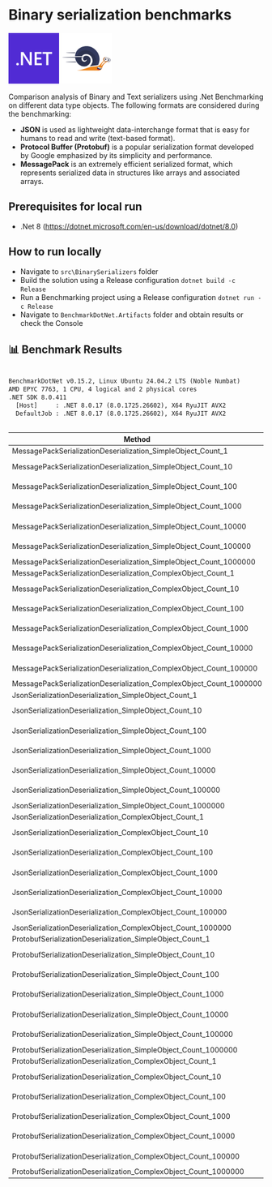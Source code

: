 # Binary serialization benchmarks

<p align="left">
  <img src="./img/microsoft-dot-net-icon.png" style="height: 100px;" alt="Net8">
  <img src="./img/BenchmarkDotNet.png" style="height: 100px;" alt="BenchmarkDotNet">
</p>

Comparison analysis of Binary and Text serializers using .Net Benchmarking on different data type objects.
The following formats are considered during the benchmarking:
- **JSON** is used as lightweight data-interchange format that is easy for humans to read and write (text-based format).
- **Protocol Buffer (Protobuf)** is a popular serialization format developed by Google emphasized by its simplicity and performance.
- **MessagePack** is an extremely efficient serialized format, which represents serialized data in structures like arrays and associated arrays.

## Prerequisites for local run
- .Net 8 (https://dotnet.microsoft.com/en-us/download/dotnet/8.0)

## How to run locally
- Navigate to `src\BinarySerializers` folder
- Build the solution using a Release configuration `dotnet build -c Release`
- Run a Benchmarking project using a Release configuration `dotnet run -c Release`
- Navigate to `BenchmarkDotNet.Artifacts` folder and obtain results or check the Console

## 📊 Benchmark Results

<!-- BENCHMARK_START -->

```

BenchmarkDotNet v0.15.2, Linux Ubuntu 24.04.2 LTS (Noble Numbat)
AMD EPYC 7763, 1 CPU, 4 logical and 2 physical cores
.NET SDK 8.0.411
  [Host]     : .NET 8.0.17 (8.0.1725.26602), X64 RyuJIT AVX2
  DefaultJob : .NET 8.0.17 (8.0.1725.26602), X64 RyuJIT AVX2


```
| Method                                                              | Mean                | Error             | StdDev            | Gen0        | Gen1        | Gen2      | Allocated    |
|-------------------------------------------------------------------- |--------------------:|------------------:|------------------:|------------:|------------:|----------:|-------------:|
| MessagePackSerializationDeserialization_SimpleObject_Count_1        |          1,049.5 ns |           7.71 ns |           6.44 ns |      0.0420 |           - |         - |        712 B |
| MessagePackSerializationDeserialization_SimpleObject_Count_10       |  1,387,535,460.8 ns |   9,818,861.42 ns |   7,665,921.14 ns |  40000.0000 |  39000.0000 |         - |  766266952 B |
| MessagePackSerializationDeserialization_SimpleObject_Count_100      |  1,426,105,557.6 ns |  14,879,545.32 ns |  13,190,329.37 ns |  40000.0000 |  39000.0000 |         - |  766171888 B |
| MessagePackSerializationDeserialization_SimpleObject_Count_1000     |  1,401,436,052.4 ns |  11,412,141.08 ns |   9,529,654.67 ns |  40000.0000 |  39000.0000 |         - |  765483496 B |
| MessagePackSerializationDeserialization_SimpleObject_Count_10000    |  1,395,758,099.3 ns |  11,086,603.27 ns |   9,827,985.03 ns |  39000.0000 |  38000.0000 |         - |  758501272 B |
| MessagePackSerializationDeserialization_SimpleObject_Count_100000   |  1,224,741,361.8 ns |  16,566,391.05 ns |  14,685,674.17 ns |  36000.0000 |  35000.0000 |         - |  688646344 B |
| MessagePackSerializationDeserialization_SimpleObject_Count_1000000  |            166.2 ns |           0.92 ns |           0.82 ns |      0.0019 |           - |         - |         32 B |
| MessagePackSerializationDeserialization_ComplexObject_Count_1       |          2,782.4 ns |          12.37 ns |          10.97 ns |      0.0954 |           - |         - |       1624 B |
| MessagePackSerializationDeserialization_ComplexObject_Count_10      |  4,002,290,542.6 ns |  34,246,483.64 ns |  28,597,364.88 ns |  95000.0000 |  94000.0000 | 1000.0000 | 1900800824 B |
| MessagePackSerializationDeserialization_ComplexObject_Count_100     |  4,100,979,361.4 ns |  33,202,332.35 ns |  29,433,002.82 ns |  95000.0000 |  94000.0000 | 1000.0000 | 1900623448 B |
| MessagePackSerializationDeserialization_ComplexObject_Count_1000    |  4,081,286,119.9 ns |  24,337,795.78 ns |  21,574,822.04 ns |  95000.0000 |  94000.0000 | 1000.0000 | 1898881984 B |
| MessagePackSerializationDeserialization_ComplexObject_Count_10000   |  4,042,221,382.2 ns |  36,024,711.18 ns |  31,934,968.14 ns |  95000.0000 |  94000.0000 | 1000.0000 | 1881697232 B |
| MessagePackSerializationDeserialization_ComplexObject_Count_100000  |  3,721,516,643.4 ns |  30,001,197.05 ns |  26,595,279.75 ns |  86000.0000 |  85000.0000 | 1000.0000 | 1709751464 B |
| MessagePackSerializationDeserialization_ComplexObject_Count_1000000 |            167.1 ns |           0.68 ns |           0.63 ns |      0.0019 |           - |         - |         32 B |
| JsonSerializationDeserialization_SimpleObject_Count_1               |          5,549.4 ns |          52.65 ns |          49.25 ns |      0.3815 |           - |         - |       6496 B |
| JsonSerializationDeserialization_SimpleObject_Count_10              |  6,339,385,435.7 ns |  47,121,070.58 ns |  39,348,228.07 ns | 103000.0000 | 102000.0000 | 1000.0000 | 2881154440 B |
| JsonSerializationDeserialization_SimpleObject_Count_100             |  6,343,732,962.9 ns |  62,741,509.41 ns |  55,618,713.89 ns | 103000.0000 | 102000.0000 | 1000.0000 | 2880913368 B |
| JsonSerializationDeserialization_SimpleObject_Count_1000            |  6,472,918,056.3 ns |  40,584,323.92 ns |  35,976,946.07 ns | 103000.0000 | 102000.0000 | 1000.0000 | 2878339248 B |
| JsonSerializationDeserialization_SimpleObject_Count_10000           |  6,385,097,099.9 ns |  33,919,137.36 ns |  30,068,431.79 ns | 102000.0000 | 101000.0000 | 1000.0000 | 2852552072 B |
| JsonSerializationDeserialization_SimpleObject_Count_100000          |  5,767,658,327.4 ns |  87,405,781.72 ns |  77,482,948.87 ns |  93000.0000 |  92000.0000 | 1000.0000 | 2594745696 B |
| JsonSerializationDeserialization_SimpleObject_Count_1000000         |            671.9 ns |          12.47 ns |          11.05 ns |      0.1812 |      0.0010 |         - |       3032 B |
| JsonSerializationDeserialization_ComplexObject_Count_1              |          9,246.3 ns |          70.56 ns |          66.00 ns |      0.6561 |           - |         - |      11224 B |
| JsonSerializationDeserialization_ComplexObject_Count_10             | 10,303,713,701.1 ns | 106,781,448.00 ns |  94,658,972.35 ns | 195000.0000 | 139000.0000 | 2000.0000 | 6980549208 B |
| JsonSerializationDeserialization_ComplexObject_Count_100            | 10,480,796,424.6 ns |  80,424,892.81 ns |  71,294,572.67 ns | 195000.0000 | 139000.0000 | 2000.0000 | 6979918240 B |
| JsonSerializationDeserialization_ComplexObject_Count_1000           | 10,203,805,268.8 ns |  87,060,411.67 ns |  77,176,787.31 ns | 195000.0000 | 139000.0000 | 2000.0000 | 6973626032 B |
| JsonSerializationDeserialization_ComplexObject_Count_10000          | 10,267,287,626.1 ns | 119,996,895.28 ns | 106,374,122.14 ns | 193000.0000 | 138000.0000 | 2000.0000 | 6910950960 B |
| JsonSerializationDeserialization_ComplexObject_Count_100000         |  9,440,313,371.4 ns |  91,481,381.50 ns |  81,095,861.92 ns | 176000.0000 | 125000.0000 | 2000.0000 | 6284239280 B |
| JsonSerializationDeserialization_ComplexObject_Count_1000000        |            700.2 ns |           9.89 ns |           8.26 ns |      0.1812 |      0.0010 |         - |       3032 B |
| ProtobufSerializationDeserialization_SimpleObject_Count_1           |          1,127.7 ns |           3.92 ns |           3.47 ns |      0.0343 |           - |         - |        584 B |
| ProtobufSerializationDeserialization_SimpleObject_Count_10          |    667,702,831.7 ns |   4,424,876.86 ns |   4,139,032.57 ns |   2000.0000 |           - |         - |  401753720 B |
| ProtobufSerializationDeserialization_SimpleObject_Count_100         |    643,306,047.3 ns |   2,145,686.56 ns |   1,902,095.24 ns |   2000.0000 |           - |         - |  402003224 B |
| ProtobufSerializationDeserialization_SimpleObject_Count_1000        |    662,006,285.2 ns |   5,913,771.46 ns |   5,242,404.36 ns |   2000.0000 |           - |         - |  401615288 B |
| ProtobufSerializationDeserialization_SimpleObject_Count_10000       |    659,896,123.5 ns |   4,935,940.47 ns |   4,617,081.78 ns |   2000.0000 |           - |         - |  400880568 B |
| ProtobufSerializationDeserialization_SimpleObject_Count_100000      |    593,332,869.7 ns |   5,022,682.10 ns |   4,698,219.95 ns |   2000.0000 |           - |         - |  388029872 B |
| ProtobufSerializationDeserialization_SimpleObject_Count_1000000     |            312.7 ns |           0.71 ns |           0.63 ns |      0.0038 |           - |         - |         64 B |
| ProtobufSerializationDeserialization_ComplexObject_Count_1          |          1,165.7 ns |           5.76 ns |           5.39 ns |      0.0343 |           - |         - |        592 B |
| ProtobufSerializationDeserialization_ComplexObject_Count_10         |    666,192,725.8 ns |   4,048,919.24 ns |   3,589,261.45 ns |   2000.0000 |           - |         - |  402277640 B |
| ProtobufSerializationDeserialization_ComplexObject_Count_100        |    668,843,672.9 ns |   3,162,798.84 ns |   2,958,484.00 ns |   2000.0000 |           - |         - |  402265896 B |
| ProtobufSerializationDeserialization_ComplexObject_Count_1000       |    659,719,939.3 ns |   3,432,912.68 ns |   2,866,637.57 ns |   2000.0000 |           - |         - |  402140008 B |
| ProtobufSerializationDeserialization_ComplexObject_Count_10000      |    664,385,578.7 ns |   1,999,064.21 ns |   1,669,309.15 ns |   2000.0000 |           - |         - |  400619240 B |
| ProtobufSerializationDeserialization_ComplexObject_Count_100000     |    587,039,216.5 ns |   2,809,102.96 ns |   2,345,728.20 ns |   2000.0000 |           - |         - |  387505352 B |
| ProtobufSerializationDeserialization_ComplexObject_Count_1000000    |            345.1 ns |           1.13 ns |           1.00 ns |      0.0038 |           - |         - |         64 B |
<!-- BENCHMARK_END -->
